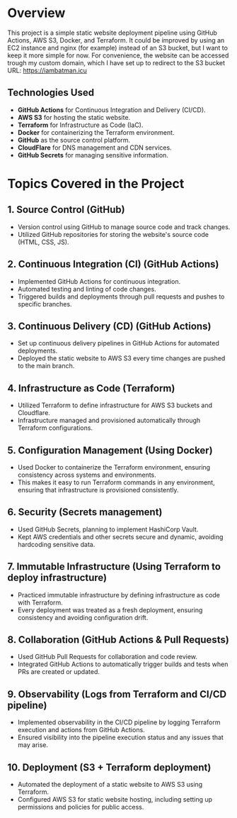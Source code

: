 # Overview

This project is a simple static website deployment pipeline using GitHub Actions, AWS S3, Docker, and Terraform. 
It could be improved by using an EC2 instance and nginx (for example) instead of an S3 bucket, but I want to keep it more simple for now. 
For convenience, the website can be accessed trough my custom domain, which I have set up to redirect to the S3 bucket URL: https://iambatman.icu


## Technologies Used
- **GitHub Actions** for Continuous Integration and Delivery (CI/CD).
- **AWS S3** for hosting the static website.
- **Terraform** for Infrastructure as Code (IaC).
- **Docker** for containerizing the Terraform environment.
- **GitHub** as the source control platform.
- **CloudFlare** for DNS management and CDN services.
- **GitHub Secrets** for managing sensitive information.

# Topics Covered in the Project

## 1. Source Control (GitHub)
- Version control using GitHub to manage source code and track changes.
- Utilized GitHub repositories for storing the website's source code (HTML, CSS, JS).

## 2. Continuous Integration (CI) (GitHub Actions)
- Implemented GitHub Actions for continuous integration.
- Automated testing and linting of code changes.
- Triggered builds and deployments through pull requests and pushes to specific branches.

## 3. Continuous Delivery (CD) (GitHub Actions)
- Set up continuous delivery pipelines in GitHub Actions for automated deployments.
- Deployed the static website to AWS S3 every time changes are pushed to the main branch.

## 4. Infrastructure as Code (Terraform)
- Utilized Terraform to define infrastructure for AWS S3 buckets and Cloudflare.
- Infrastructure managed and provisioned automatically through Terraform configurations.

## 5. Configuration Management (Using Docker)
- Used Docker to containerize the Terraform environment, ensuring consistency across systems and environments.
- This makes it easy to run Terraform commands in any environment, ensuring that infrastructure is provisioned consistently.

## 6. Security (Secrets management)
- Used GitHub Secrets, planning to implement HashiCorp Vault.
- Kept AWS credentials and other secrets secure and dynamic, avoiding hardcoding sensitive data.

## 7. Immutable Infrastructure (Using Terraform to deploy infrastructure)
- Practiced immutable infrastructure by defining infrastructure as code with Terraform.
- Every deployment was treated as a fresh deployment, ensuring consistency and avoiding configuration drift.

## 8. Collaboration (GitHub Actions & Pull Requests)
- Used GitHub Pull Requests for collaboration and code review.
- Integrated GitHub Actions to automatically trigger builds and tests when PRs are created or updated.

## 9. Observability (Logs from Terraform and CI/CD pipeline)
- Implemented observability in the CI/CD pipeline by logging Terraform execution and actions from GitHub Actions.
- Ensured visibility into the pipeline execution status and any issues that may arise.

## 10. Deployment (S3 + Terraform deployment)
- Automated the deployment of a static website to AWS S3 using Terraform.
- Configured AWS S3 for static website hosting, including setting up permissions and policies for public access.